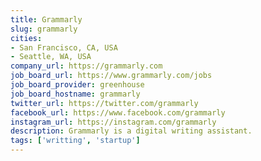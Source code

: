 ```yaml
---
title: Grammarly
slug: grammarly
cities:
- San Francisco, CA, USA
- Seattle, WA, USA
company_url: https://grammarly.com
job_board_url: https://www.grammarly.com/jobs
job_board_provider: greenhouse
job_board_hostname: grammarly
twitter_url: https://twitter.com/grammarly
facebook_url: https://www.facebook.com/grammarly
instagram_url: https://instagram.com/grammarly
description: Grammarly is a digital writing assistant.
tags: ['writting', 'startup']
---
```

